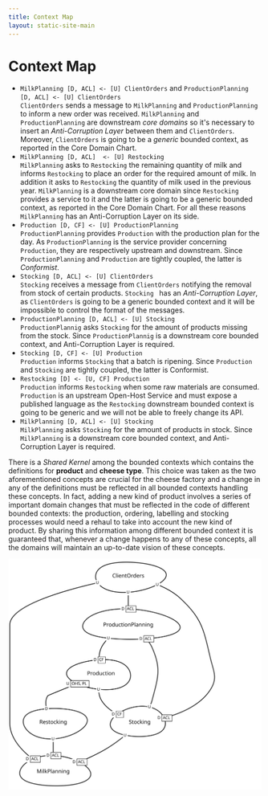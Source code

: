 ```yaml
---
title: Context Map
layout: static-site-main
---
```

# Context Map
- `MilkPlanning [D, ACL] <- [U] ClientOrders` and `ProductionPlanning [D, ACL] <- [U] ClientOrders`  
  `ClientOrders` sends a message to `MilkPlanning` and `ProductionPlanning` to inform a new order was received.
  `MilkPlanning` and `ProductionPlanning` are downstream *core domains* so it's necessary to insert an *Anti-Corruption Layer* between them and `ClientOrders`.
  Moreover, `ClientOrders` is going to be a *generic* bounded context, as reported in the Core Domain Chart.
- `MilkPlanning [D, ACL]  <- [U] Restocking`  
  `MilkPlanning` asks to `Restocking` the remaining quantity of milk and informs `Restocking` to place an order for the required amount of milk.
  In addition it asks to `Restocking` the quantity of milk used in the previous year. 
  `MilkPlanning` is a downstream core domain since `Restocking` provides a service to it and the latter is going to be a generic bounded context, as 
  reported in the Core Domain Chart. For all these reasons `MilkPlanning` has an Anti-Corruption Layer on its side.
- `Production [D, CF] <- [U] ProductionPlanning`  
  `ProductionPlanning` provides `Production` with the production plan for the day.
  As `ProductionPlanning` is the service provider concerning `Production`, they are respectively upstream and downstream.
  Since `ProductionPlanning` and `Production` are tightly coupled, the latter is *Conformist*.
- `Stocking [D, ACL] <- [U] ClientOrders`  
  `Stocking` receives a message from `ClientOrders` notifying the removal from stock of certain products.
  `Stocking ` has an *Anti-Corruption Layer*, as `ClientOrders` is going to be a generic bounded context and it will be
  impossible to control the format of the messages.
- `ProductionPlanning [D, ACL] <- [U] Stocking`  
  `ProductionPlannig` asks `Stocking` for the amount of products missing from the stock.
  Since `ProductionPlannig` is a downstream core bounded context, and Anti-Corruption Layer is required.
- `Stocking [D, CF] <- [U] Production`  
  `Production` informs `Stocking` that a batch is ripening.
  Since `Production` and `Stocking` are tightly coupled, the latter is Conformist.
- `Restocking [D] <- [U, CF] Production`  
  `Production` informs `Restocking` when some raw materials are consumed.
  `Production` is an upstream Open-Host Service and must expose a published language as the `Restocking` downstream bounded context
  is going to be generic and we will not be able to freely change its API.
- `MilkPlanning [D, ACL] <- [U] Stocking`  
  `MilkPlanning` asks `Stocking` for the amount of products in stock.
  Since `MilkPlanning` is a downstream core bounded context, and Anti-Corruption Layer is required.

There is a *Shared Kernel* among the bounded contexts which contains the definitions for **product** and **cheese type**.
This choice was taken as the two aforementioned concepts are crucial for the cheese factory and a change in any of the definitions must be reflected in all
bounded contexts handling these concepts.
In fact, adding a new kind of product involves a series of important domain changes that must be reflected in the code of different bounded contexts: 
the production, ordering, labelling and stocking processes would need a rehaul to take into account the new kind of product.
By sharing this information among different bounded context it is guaranteed that, whenever a change happens to any of these concepts, all the domains
will maintain an up-to-date vision of these concepts.

![Context Map](images/contextMap.svg)
